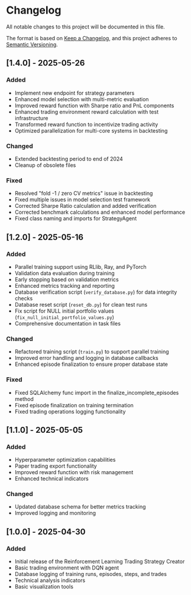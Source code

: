 # Changelog

All notable changes to this project will be documented in this file.

The format is based on [Keep a Changelog](https://keepachangelog.com/en/1.0.0/),
and this project adheres to [Semantic Versioning](https://semver.org/spec/v2.0.0.html).

## [1.4.0] - 2025-05-26

### Added
- Implement new endpoint for strategy parameters
- Enhanced model selection with multi-metric evaluation
- Improved reward function with Sharpe ratio and PnL components
- Enhanced trading environment reward calculation with test infrastructure
- Transformed reward function to incentivize trading activity
- Optimized parallelization for multi-core systems in backtesting

### Changed
- Extended backtesting period to end of 2024
- Cleanup of obsolete files

### Fixed
- Resolved "fold -1 / zero CV metrics" issue in backtesting
- Fixed multiple issues in model selection test framework
- Corrected Sharpe Ratio calculation and added verification
- Corrected benchmark calculations and enhanced model performance
- Fixed class naming and imports for StrategyAgent

## [1.2.0] - 2025-05-16

### Added
- Parallel training support using RLlib, Ray, and PyTorch
- Validation data evaluation during training
- Early stopping based on validation metrics
- Enhanced metrics tracking and reporting
- Database verification script (`verify_database.py`) for data integrity checks
- Database reset script (`reset_db.py`) for clean test runs
- Fix script for NULL initial portfolio values (`fix_null_initial_portfolio_values.py`)
- Comprehensive documentation in task files

### Changed
- Refactored training script (`train.py`) to support parallel training
- Improved error handling and logging in database callbacks
- Enhanced episode finalization to ensure proper database state

### Fixed
- Fixed SQLAlchemy func import in the finalize_incomplete_episodes method
- Fixed episode finalization on training termination
- Fixed trading operations logging functionality

## [1.1.0] - 2025-05-05

### Added
- Hyperparameter optimization capabilities
- Paper trading export functionality
- Improved reward function with risk management
- Enhanced technical indicators

### Changed
- Updated database schema for better metrics tracking
- Improved logging and monitoring

## [1.0.0] - 2025-04-30

### Added
- Initial release of the Reinforcement Learning Trading Strategy Creator
- Basic trading environment with DQN agent
- Database logging of training runs, episodes, steps, and trades
- Technical analysis indicators
- Basic visualization tools